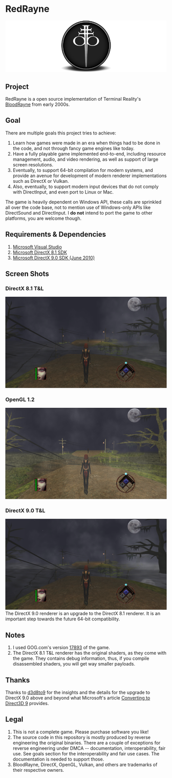# RedRayne
![Red Rayne](./Assets/Logo.800x256.png)
## Project
RedRayne is a open source implementation of Terminal Reality's [BloodRayne](https://en.wikipedia.org/wiki/BloodRayne_(video_game)) from early 2000s.

## Goal
There are multiple goals this project tries to achieve:
1. Learn how games were made in an era when things had to be done in the code, and not through fancy game engines like today.
2. Have a fully playable game implemented end-to-end, including resource management, audio, and video rendering, as well as support of large screen resolutions.
3. Eventually, to support 64-bit compilation for modern systems, and provide an avenue for development of modern renderer implementations such as DirectX or Vulkan.
4. Also, eventually, to support modern input devices that do not comply with DirectInput, and even port to Linux or Mac.

The game is heavily dependent on Windows API, these calls are sprinkled all over the code base, not to mention use of Windows-only APIs like DirectSound and DirectInput. I **do not** intend to port the game to other platforms, you are welcome though.

## Requirements & Dependencies
1. [Microsoft Visual Studio](https://visualstudio.microsoft.com/downloads/)
2. [Microsoft DirectX 8.1 SDK](https://archive.org/details/dx81sdk_full)
3. [Microsoft DirectX 9.0 SDK (June 2010)](https://www.microsoft.com/en-US/download/details.aspx?id=6812) 

## Screen Shots
### DirectX 8.1 T&L
![RedRayne](./Extras/ScreenShot.DX.8.1.TL.x001.png)
### OpenGL 1.2
![RedRayne](./Extras/ScreenShot.OpenGL.1.2.x001.png)
### DirectX 9.0 T&L
![RedRayne](./Extras/ScreenShot.DX.9.0.TL.x001.png)
The DirectX 9.0 renderer is an upgrade to the DirectX 8.1 renderer. It is an important step towards the future 64-bit compatibility.

## Notes
1. I used GOG.com's version [17893](https://www.google.com/search?q=setup_bloodrayne_gog-1_(17893).exe) of the game.
2. The DirectX 8.1 T&L renderer has the original shaders, as they come with the game. They contains debug information, thus, if you compile disassembled shaders, you will get way smaller payloads.

## Thanks
Thanks to [d3d8to9](https://github.com/crosire/d3d8to9) for the insights and the details for the upgrade to DirectX 9.0 above and beyond what Microsoft's article [Converting to Direct3D 9](https://learn.microsoft.com/en-us/windows/win32/direct3d9/converting-to-directx-9) provides.

## Legal
1. This is not a complete game. Please purchase software you like!
2. The source code in this repository is mostly produced by reverse engineering the original binaries. There are a couple of exceptions for reverse engineering under DMCA -- documentation, interoperability, fair use. See goals section for the interoperability and fair use cases. The documentation is needed to support those.
3. BloodRayne, DirectX, OpenGL, Vulkan, and others are trademarks of their respective owners.



